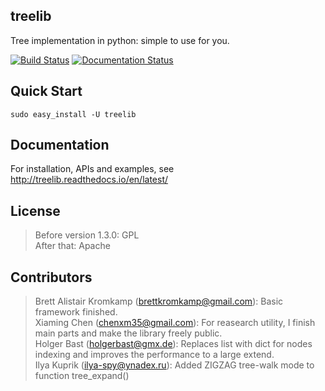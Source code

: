 treelib
-------

Tree implementation in python: simple to use for you.

[![Build Status](https://travis-ci.org/caesar0301/treelib.svg?branch=master)](https://travis-ci.org/caesar0301/treelib)
[![Documentation Status](https://readthedocs.org/projects/treelib/badge/?version=latest)](http://treelib.readthedocs.io/en/latest/?badge=latest)


Quick Start
-----------

    sudo easy_install -U treelib

Documentation
-------------

For installation, APIs and examples, see http://treelib.readthedocs.io/en/latest/

License
-------

> Before version 1.3.0: GPL  
> After that: Apache

Contributors
------------

> Brett Alistair Kromkamp (brettkromkamp@gmail.com): Basic framework finished.  
> Xiaming Chen (chenxm35@gmail.com): For reasearch utility, I finish main parts and make the library freely public.  
> Holger Bast (holgerbast@gmx.de): Replaces list with dict for nodes indexing and improves the performance to a large extend.  
> Ilya Kuprik (ilya-spy@ynadex.ru): Added ZIGZAG tree-walk mode to function tree_expand()

